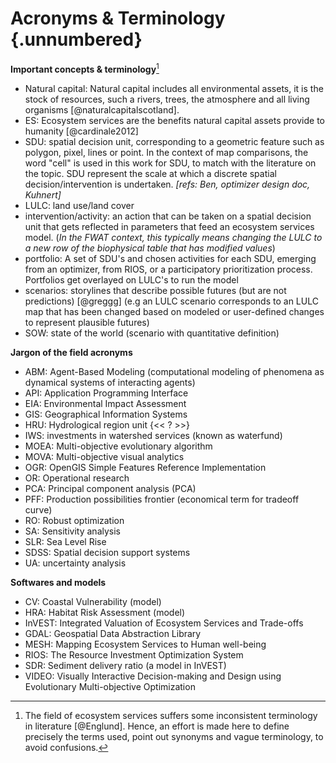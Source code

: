 # Acronyms & Terminology {.unnumbered}

**Important concepts & terminology**[^123back]

[^123back]: The field of ecosystem services suffers some inconsistent terminology in literature [@Englund]. Hence, an effort is made here to define precisely the terms used, point out synonyms and vague terminology, to avoid confusions.

* Natural capital: Natural capital includes all environmental assets, it is the stock of resources, such a rivers, trees, the atmosphere and all living organisms [@naturalcapitalscotland].
* ES: Ecosystem services are the benefits natural capital assets provide to humanity [@cardinale2012]
* SDU: spatial decision unit, corresponding to a geometric feature such as polygon, pixel, lines or point. In the context of map comparisons, the word "cell" is used in this work for SDU, to match with the literature on the topic. SDU represent the scale at which a discrete spatial decision/intervention is undertaken. *[refs: Ben, optimizer design doc, Kuhnert]*
* LULC: land use/land cover
* intervention/activity: an action that can be taken on a spatial decision unit that gets reflected in parameters that feed an ecosystem services model. (*In the FWAT context, this typically means changing the LULC to a new row of the biophysical table that has modified values*)
* portfolio: A set of SDU's and chosen activities for each SDU, emerging from an optimizer, from RIOS, or a participatory prioritization process. Portfolios get overlayed on LULC's to run the model
* scenarios: storylines that describe possible futures (but are not predictions) [@greggg] (e.g an LULC scenario corresponds to an LULC map that has been changed based on modeled or user-defined changes to represent plausible futures)
* SOW: state of the world (scenario with quantitative definition)

**Jargon of the field acronyms**

* ABM: Agent-Based Modeling (computational modeling of phenomena as dynamical systems of interacting agents)
* API: Application Programming Interface
* EIA: Environmental Impact Assessment
* GIS: Geographical Information Systems
* HRU: Hydrological region unit {<< ? >>}
* IWS: investments in watershed services (known as waterfund)
* MOEA: Multi-objective evolutionary algorithm* MOVA: Multi-objective visual analytics
* OGR: OpenGIS Simple Features Reference Implementation* OR: Operational research* PCA: Principal component analysis (PCA) 
* PFF: Production possibilities frontier (economical term for tradeoff curve)* RO: Robust optimization
* SA: Sensitivity analysis
* SLR: Sea Level Rise* SDSS: Spatial decision support systems 
* UA: uncertainty analysis

**Softwares and models**

* CV: Coastal Vulnerability (model)
* HRA: Habitat Risk Assessment (model)
* InVEST: Integrated Valuation of Ecosystem Services and Trade-offs
* GDAL: Geospatial Data Abstraction Library
* MESH:  Mapping Ecosystem Services to Human well-being
* RIOS: The Resource Investment Optimization System
* SDR: Sediment delivery ratio (a model in InVEST)
* VIDEO: Visually Interactive Decision-making and Design using Evolutionary Multi-objective Optimization

